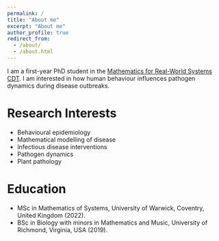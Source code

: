 ```yaml
---
permalink: /
title: "About me"
excerpt: "About me"
author_profile: true
redirect_from: 
  - /about/
  - /about.html
---
```


I am a first-year PhD student in the [Mathematics for Real-World Systems CDT](https://warwick.ac.uk/fac/sci/mathsys/). I am interested in how human behaviour influences pathogen dynamics during disease outbreaks.

Research Interests
======
* Behavioural epidemiology
* Mathematical modelling of disease
* Infectious disease interventions
* Pathogen dynamics
* Plant pathology

Education
======
* MSc in Mathematics of Systems, University of Warwick, Coventry, United Kingdom (2022).
* BSc in Biology with minors in Mathematics and Music, University of Richmond, Virginia, USA (2019).
